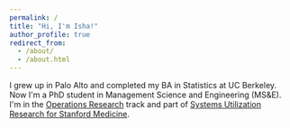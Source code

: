 ```yaml
---
permalink: /
title: "Hi, I'm Isha!"
author_profile: true
redirect_from: 
  - /about/
  - /about.html
---
```


I grew up in Palo Alto and completed my BA in Statistics at UC Berkeley. Now I'm a PhD student in Management Science and Engineering (MS&E). I'm in the [Operations Research](https://or.stanford.edu/) track and part of [Systems Utilization Research for Stanford Medicine](https://surf.stanford.edu/).
